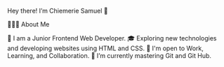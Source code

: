  Hey there! I’m Chiemerie Samuel 👋

👨🏻‍💻  About Me

  🤔   I am a Junior Frontend Web Developer.
  🎓   Exploring new technologies and developing websites using HTML and CSS.
	💼   I'm open to Work, Learning, and Collaboration.
	🌱   I’m currently mastering Git and Git Hub. 
